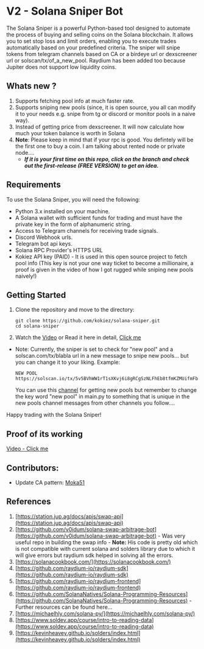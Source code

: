 # V2 - Solana Sniper Bot

The Solana Sniper is a powerful Python-based tool designed to automate the process of buying and selling coins on the Solana blockchain. It allows you to set stop loss and limit orders, enabling you to execute trades automatically based on your predefined criteria. The sniper will snipe tokens from telegram channels based on CA or a birdeye url or dexscreener url or solscan/tx/of_a_new_pool. Raydium has been added too because Jupiter does not support low liquidity coins.

## Whats new ? 
1) Supports fetching pool info at much faster rate.
2) Supports sniping new pools (since, it is open source, you all can modify it to your needs e.g. snipe from tg or discord or monitor pools in a naive way).
3) Instead of getting price from dexscreener. It will now calculate how much your token balance is worth in Solana
4) **Note**: Please keep in mind that if your rpc is good. You defintely will be the first one to buy a coin. I am talking about rented node or private node....
    - ***If it is your first time on this repo, click on the branch and check out the first-release (FREE VERSION) to get an idea.***

## Requirements

To use the Solana Sniper, you will need the following:

- Python 3.x installed on your machine.
- A Solana wallet with sufficient funds for trading and must have the private key in the form of alphanumeric string.
- Access to Telegram channels for receiving trade signals.
- Discord Webhook urls.
- Telegram bot api keys.
- Solana RPC Provider's HTTPS URL
- Kokiez API key (PAID) - It is used in this open source project to fetch pool info (This key is not your one way ticket to become a millionaire, a proof is given in the video of how I got rugged while sniping new pools naively!)

## Getting Started

1. Clone the repository and move to the directory:
    ```shell
    git clone https://github.com/kokiez/solana-sniper.git
    cd solana-sniper
    ```
2. Watch the [Video](https://www.youtube.com/watch?v=ZXS4OGUE17k) or Read it here in detail, [Click me](https://github.com/kokiez/solana-sniper/blob/main/guide.md)
- Note: Currently, the sniper is set to check for "new pool" and a solscan.com/tx/blabla url in a new message to snipe new pools... but you can change it to your liking. Example:
   ```
   NEW POOL
   https://solscan.io/tx/5v5BVhWW1rT1sXKvj6i8gRCgSzNLFhEb8tfmKZMUifmFbCLFzfJCnkHgcAwcvCXnizmWMh8cT2WSDV4soJ7Pf5AP
   ```
  You can use this [channel](https://web.telegram.org/k/#@solanapoolsnew) for getting new pools but remember to change the key word "new pool" in main.py to something that is unique in the new pools channel messages from other channels you follow....

Happy trading with the Solana Sniper!

## Proof of its working

[Video - Click me](https://youtu.be/ZXS4OGUE17k?t=505)

## Contributors:
- Update CA pattern: [Moka51](https://github.com/Moka51)

## References

1) [https://station.jup.ag/docs/apis/swap-api](https://station.jup.ag/docs/apis/swap-api)
2) [https://github.com/v0idum/solana-swap-arbitrage-bot](https://github.com/v0idum/solana-swap-arbitrage-bot) - Was very useful repo in building the swap info - **Note:** His code is pretty old which is not compatible with current solana and solders library due to which it will give errors but raydium sdk helped in solving all the errors.
3) [https://solanacookbook.com/](https://solanacookbook.com/)
4) [https://github.com/raydium-io/raydium-sdk](https://github.com/raydium-io/raydium-sdk)
5) [https://github.com/raydium-io/raydium-frontend](https://github.com/raydium-io/raydium-frontend)
6) [https://github.com/SolanaNatives/Solana-Programming-Resources](https://github.com/SolanaNatives/Solana-Programming-Resources) - Further resources can be found here...
7) [https://michaelhly.com/solana-py/](https://michaelhly.com/solana-py/)
8) [https://www.soldev.app/course/intro-to-reading-data](https://www.soldev.app/course/intro-to-reading-data)
9) [https://kevinheavey.github.io/solders/index.html](https://kevinheavey.github.io/solders/index.html)
